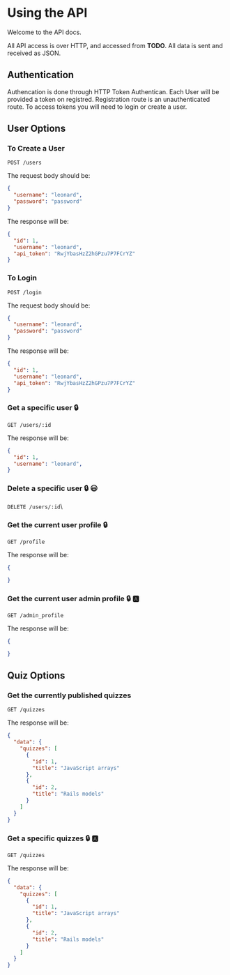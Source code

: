 # Using the API

Welcome to the API docs.

All API access is over HTTP, and accessed from **TODO**. All data is sent and received as JSON.

## Authentication

Authencation is done through HTTP Token Authentican. Each User will be provided a token on registred. Registration route is an unauthenticated route. To access tokens you will need to login or create a user.

## User Options

### To Create a User

`POST /users`

The request body should be:

```json
{
  "username": "leonard",
  "password": "password"
}
```

The response will be:

```json
{
  "id": 1,
  "username": "leonard",
  "api_token": "RwjYbasHzZ2hGPzu7P7FCrYZ"
}
```

### To Login

`POST /login`

The request body should be:

```json
{
  "username": "leonard",
  "password": "password"
}
```

The response will be:

```json
{
  "id": 1,
  "username": "leonard",
  "api_token": "RwjYbasHzZ2hGPzu7P7FCrYZ"
}
```

### Get a specific user :lock:

`GET /users/:id`

The response will be:

```json
{
  "id": 1,
  "username": "leonard",
}
```

### Delete a specific user :lock: :smiley:

`DELETE /users/:id`\

### Get the current user profile :lock:

`GET /profile`

The response will be:

```json
{

}
```

### Get the current user admin profile :lock: :a:

`GET /admin_profile`

The response will be:

```json
{

}
```

## Quiz Options

### Get the currently published quizzes

`GET /quizzes`

The response will be:

```json
{
  "data": {
    "quizzes": [
      {
        "id": 1,
        "title": "JavaScript arrays"
      },
      {
        "id": 2,
        "title": "Rails models"
      }
    ]
  }
}
```

### Get a specific quizzes :lock: :a:

`GET /quizzes`

The response will be:

```json
{
  "data": {
    "quizzes": [
      {
        "id": 1,
        "title": "JavaScript arrays"
      },
      {
        "id": 2,
        "title": "Rails models"
      }
    ]
  }
}
```